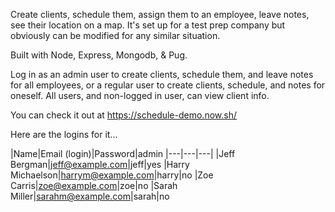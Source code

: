 
Create clients, schedule them, assign them to an employee, leave notes, see their location on a map. It's set up for a test prep company but obviously can be modified for any similar situation.

Built with Node, Express, Mongodb, & Pug.

Log in as an admin user to create clients, schedule them, and leave notes for all employees, or a regular user to create clients, schedule, and notes for oneself. All users, and non-logged in user, can view client info.

You can check it out at https://schedule-demo.now.sh/

Here are the logins for it...

|Name|Email (login)|Password|admin
|---|---|---|
|Jeff Bergman|jeff@example.com|jeff|yes
|Harry Michaelson|harrym@example.com|harry|no
|Zoe Carris|zoe@example.com|zoe|no
|Sarah Miller|sarahm@example.com|sarah|no




